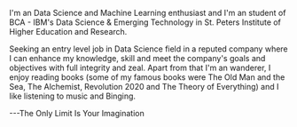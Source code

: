 I'm an Data Science and Machine Learning enthusiast and I'm an student of BCA - IBM's Data Science & Emerging Technology in St. Peters Institute of Higher Education and Research.

Seeking an entry level job in Data Science field in a reputed company where I can enhance my knowledge, skill and meet the company's goals and objectives with full integrity and zeal. Apart from that I'm an wanderer, I enjoy reading books (some of my famous books were The Old Man and the Sea, The Alchemist, Revolution 2020 and The Theory of Everything) and I like listening to music and Binging.


---The Only Limit Is Your Imagination
